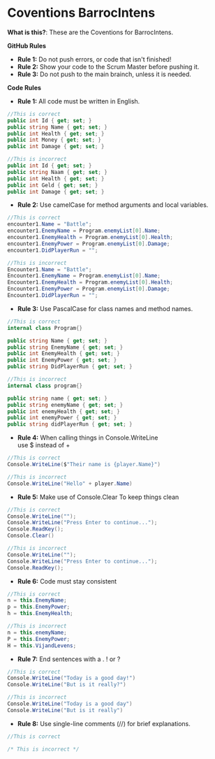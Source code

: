 ﻿# Coventions BarrocIntens
**What is this?**:
These are the Coventions for BarrocIntens.

**GitHub Rules**
- **Rule 1:** Do not push errors, or code that isn't finished!
- **Rule 2:** Show your code to the Scrum Master before pushing it.
- **Rule 3:** Do not push to the main brainch, unless it is needed.

**Code Rules**
- **Rule 1:** All code must be written in English.
```C#
//This is correct
public int Id { get; set; }
public string Name { get; set; }
public int Health { get; set; }
public int Money { get; set; }
public int Damage { get; set; }

//This is incorrect
public int Id { get; set; }
public string Naam { get; set; }
public int Health { get; set; }
public int Geld { get; set; }
public int Damage { get; set; }
```
- **Rule 2:** Use camelCase for method arguments and local variables.
```C#
//This is correct
encounter1.Name = "Battle";
encounter1.EnemyName = Program.enemyList[0].Name;
encounter1.EnemyHealth = Program.enemyList[0].Health;
encounter1.EnemyPower = Program.enemyList[0].Damage;
encounter1.DidPlayerRun = "";

//This is incorrect
Encounter1.Name = "Battle";
Encounter1.EnemyName = Program.enemyList[0].Name;
Encounter1.EnemyHealth = Program.enemyList[0].Health;
Encounter1.EnemyPower = Program.enemyList[0].Damage;
Encounter1.DidPlayerRun = "";
```
- **Rule 3:** Use PascalCase for class names and method names.
```C#
//This is correct
internal class Program{}

public string Name { get; set; }
public string EnemyName { get; set; }
public int EnemyHealth { get; set; }
public int EnemyPower { get; set; }
public string DidPlayerRun { get; set; }

//This is incorrect
internal class program{}

public string name { get; set; }
public string enemyName { get; set; }
public int enemyHealth { get; set; }
public int enemyPower { get; set; }
public string didPlayerRun { get; set; }

```
- **Rule 4:** When calling things in Console.WriteLine  
use $ instead of +
```C#
//This is correct
Console.WriteLine($"Their name is {player.Name}")

//This is incorrect
Console.WriteLine("Hello" + player.Name)
```
- **Rule 5:** Make use of Console.Clear To keep things clean 
```C#
//This is correct
Console.WriteLine("");
Console.WriteLine("Press Enter to continue...");
Console.ReadKey();
Console.Clear()

//This is incorrect
Console.WriteLine("");
Console.WriteLine("Press Enter to continue...");
Console.ReadKey();
```
- **Rule 6:** Code must stay consistent
```C#
//This is correct
n = this.EnemyName;
p = this.EnemyPower;
h = this.EnemyHealth;

//This is incorrect
n = this.enemyName;
P = this.EnemyPower;
H = this.VijandLevens;
```
- **Rule 7:** End sentences with a . ! or ?
```C#
//This is correct
Console.WriteLine("Today is a good day!")
Console.WriteLine("But is it really?")

//This is incorrect
Console.WriteLine("Today is a good day")
Console.WriteLine("But is it really")
```
- **Rule 8:** Use single-line comments (//) for brief explanations.
```C#
//This is correct

/* This is incorrect */
```
